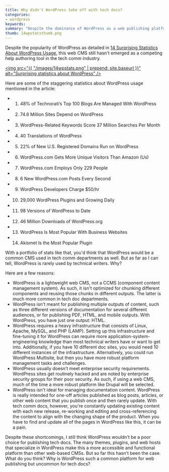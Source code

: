 ```yaml
---
title: Why didn't WordPress take off with tech docs?
categories:
- wordpress
keywords: 
summary: "Despite the dominance of WordPress as a web publishing platform for companies, bloggers, organizations, and other online publishers who use it for nearly 75 million websites collectively, WordPress has rarely been used by technical writers as a platform for publishing technical documentation. Some of the reasons WordPress is avoided is due to its heavy LAMP stack architecture, its lack of component content re-use, and its inability to publish multiple outputs such as PDF."
thumb: 14wpstatsthumb.png
---
```


Despite the popularity of WordPress as detailed in [14 Surprising Statistics About WordPress Usage](https://managewp.com/14-surprising-statistics-about-wordpress-usage), this web CMS still hasn't emerged as a competing help authoring tool in the tech comm industry. 

<a href="14 Surprising Statistics About WordPress Usage](https://managewp.com/14-surprising-statistics-about-wordpress-usage"><img src="{{ "/images/14wpstats.png" | prepend: site.baseurl }}" alt="Surprising statistics about WordPress" /></a>

Here are some of the staggering statistics about WordPress usage mentioned in the article:

* 1. 48% of Technorati’s Top 100 Blogs Are Managed With WordPress
* 2. 74.6 Million Sites Depend on WordPress
* 3. WordPress-Related Keywords Score 37 Million Searches Per Month
* 4. 40 Translations of WordPress
* 5. 22% of New U.S. Registered Domains Run on WordPress
* 6. WordPress.com Gets More Unique Visitors Than Amazon (Us)
* 7. WordPress.com Employs Only 229 People
* 8. 6 New WordPress.com Posts Every Second
* 9. WordPress Developers Charge $50/hr
* 10. 29,000 WordPress Plugins and Growing Daily
* 11. 98 Versions of WordPress to Date
* 12. 46 Million Downloads of WordPress.org
* 13. WordPress Is Most Popular With Business Websites
* 14. Akismet Is the Most Popular Plugin

With a portfolio of stats like that, you'd think that WordPress would be a common CMS used in tech comm departments as well. But as far as I can tell, WordPress is rarely used by technical writers. Why?

Here are a few reasons:

* WordPress is a lightweight web CMS, not a CCMS (component content management system). As such, it isn't optimized for chunking different components and reusing those chunks in different outputs. The latter is much more common in tech doc departments.
* WordPress isn't meant for publishing multiple outputs of content, such as three different versions of documentation for several different audiences, or for publishing PDF, HTML, and mobile outputs. With WordPress, you have just one output: HTML.
* WordPress requires a heavy infrastructure that consists of Linux, Apache, MySQL, and PHP (LAMP). Setting up this infrastructure and fine-tuning it for WordPress can require more application-system-engineering knowledge than most technical writers have or want to get into. Additionally, if you have 10 different doc sites, you would need 10 different instances of the infrastructure. Alternatively, you could run WordPress Multisite, but then you have more robust platform management tasks and challenges.
* WordPress usually doesn't meet enterprise security requirements. WordPress sites get routinely hacked and are noted by enterprise security groups for their poor security. As such, if using a web CMS, much of the time a more robust platform like Drupal will be selected.
* WordPress isn't ideal for managing documentation content. WordPress is really intended for one-off articles published as blog posts, articles, or other web content that you publish once and then rarely update. With tech comm docs, however, you're constantly updating existing content with each new release, re-working and editing and cross-referencing the content to align with the changing shape of the product. When you have to find and update all of the pages in WordPress like this, it can be a pain.

Despite these shortcomings, I still think WordPress wouldn't be a poor choice for publishing tech docs. The many themes, plugins, and web hosts that specialize in WordPress make this a more accessible and functional platform than other web-based CMSs. But so far this hasn't been the case. What do you think? Why is WordPress such a common platform for web publishing but uncommon for tech docs?
